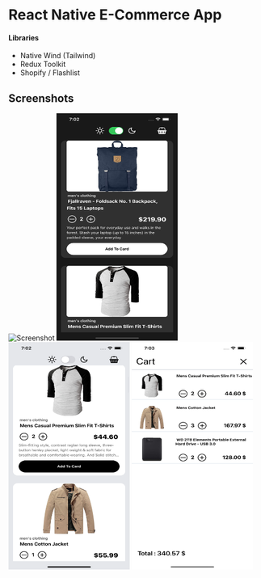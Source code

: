 #  React Native E-Commerce App


####  Libraries
- Native Wind (Tailwind)
- Redux Toolkit 
- Shopify / Flashlist  

## Screenshots
<div>

<img  alt="Screenshot"  src="./resources/Home.gif" height="450" width="250" />
<img alt="Screenshot"  src="./resources/ScreenShot_1.png" height="450" width="240" />
<img alt="Screenshot"  src="./resources/ScreenShot_2.png" height="450" width="240" />
<img alt="Screenshot"  src="./resources/ScreenShot_3.png" height="450" width="240" />

</div>
